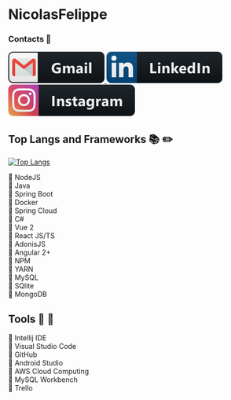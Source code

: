 # NicolasFelippe 




### Contacts :iphone:
<p align="left">
  <a target="_blank" href="mailto:nickfelippe18@gmail.com?subject=Hello%20again">
    <img src="https://github.com/NicolasFelippe/NicolasFelippe/blob/master/svg/social/gmail.svg" alt="example badge" style="vertical-align:top margin:6px 4px">
  </a>  

 <a target="_blank" href="https://www.linkedin.com/in/nicolas-felippe-da-rocha-111974172/">
    <img src="https://github.com/NicolasFelippe/NicolasFelippe/blob/master/svg/social/linkedin.svg" alt="example badge" style="vertical-align:top margin:6px 4px">
  </a>  
  
 <a target="_blank" href="https://www.instagram.com/nick.felippe/">
    <img src="https://github.com/NicolasFelippe/NicolasFelippe/blob/master/svg/social/instagram.svg" alt="example badge" style="vertical-align:top margin:6px 4px">
  </a>  
  
</p>




## Top Langs and Frameworks :books: :pencil2:

[![Top Langs](https://github-readme-stats.vercel.app/api/top-langs/?username=NicolasFelippe&layout=compact&langs_count=20&count_private=true&show_icons=true)](https://github.com/anuraghazra/github-readme-stats)


:paperclip: NodeJS <br/>
:paperclip: Java <br/>
:paperclip: Spring Boot <br/>
:paperclip: Docker <br/>
:paperclip: Spring Cloud <br/>
:paperclip: C# <br/>
:paperclip: Vue 2 <br/>
:paperclip: React JS/TS<br/>
:paperclip: AdonisJS <br/>
:paperclip: Angular 2+ <br/>
:paperclip: NPM <br/>
:paperclip: YARN <br/>
:paperclip: MySQL <br/>
:paperclip: SQlite <br/>
:paperclip: MongoDB <br/>




## Tools :wrench: :hammer:

:pushpin: Intellij IDE <br/>
:pushpin: Visual Studio Code <br/>
:pushpin: GitHub <br/>
:pushpin: Android Studio <br/>
:pushpin: AWS Cloud Computing <br/>
:pushpin: MySQL Workbench <br/>
:pushpin: Trello <br/>




